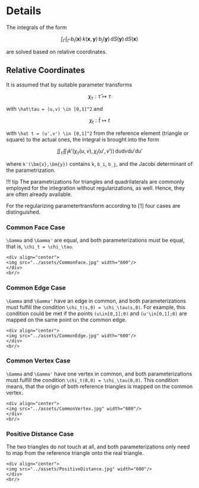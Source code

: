 
# Details

The integrals of the form
```math
\int_{\Gamma}\int_{\Gamma'}b_i(\bm{x})\,k(\bm{x},\bm{y})\, b_j(\bm{y})\,\mathrm{d}S(\bm{y})\,\mathrm{d}S(\bm{x})
```
are solved based on relative coordinates.

## Relative Coordinates

It is assumed that by suitable parameter transforms
```math
\chi_\tau: \hat\tau \mapsto \tau
```
with ``\hat\tau = (u,v) \in [0,1]^2`` and
```math
\chi_t: \hat t \mapsto t
```
with ``\hat t = (u',v') \in [0,1]^2`` from the reference element (triangle or square) to the actual ones, the integral is brought into the form
```math
\iint_{\hat \tau}\iint_{\hat t} k'(\chi_\tau(u,v), \chi_t(u',v'))  \, \mathrm{d}u \mathrm{d}v \mathrm{d}u' \mathrm{d}u' 
```
where ``k'(\bm{x},\bm{y})`` contains  ``k``, ``b_i``, ``b_j``, and the Jacobi determinant of the parametrization.

!!! tip
    The parametrizations for triangles and quadrilaterals are commonly employed for the integration without regularizations, as well.
    Hence, they are often already available.

For the regularizing parametertransform according to [1] four cases are distinguished.



### Common Face Case

``\Gamma`` and ``\Gamma'`` are equal, and both parameterizations must be equal, that is, ``\chi_t = \chi_\tau``.

```@raw html
<div align="center">
<img src="../assets/CommonFace.jpg" width="600"/>
</div>
<br/>
```


### Common Edge Case

``\Gamma`` and ``\Gamma'`` have an edge in common, and both parameterizations must fulfill the condition ``\chi_t(s,0) = \chi_\tau(s,0)``. For example, this condition could be met if the points ``(u\in[0,1];0)`` and ``(u'\in[0,1];0)`` are mapped on the same point on the common edge.

```@raw html
<div align="center">
<img src="../assets/CommonEdge.jpg" width="600"/>
</div>
<br/>
```


### Common Vertex Case

``\Gamma`` and ``\Gamma'`` have one vertex in common, and both parameterizations must fulfill the condition ``\chi_t(0,0) = \chi_\tau(0,0)``. 
This condition means, that the origin of both reference triangles is mapped on the common vertex.

```@raw html
<div align="center">
<img src="../assets/CommonVertex.jpg" width="600"/>
</div>
<br/>
```


### Positive Distance Case

The two triangles do not touch at all, and both parameterizations only need to map from the reference triangle onto the real triangle.

```@raw html
<div align="center">
<img src="../assets/PositiveDistance.jpg" width="600"/>
</div>
<br/>
```

